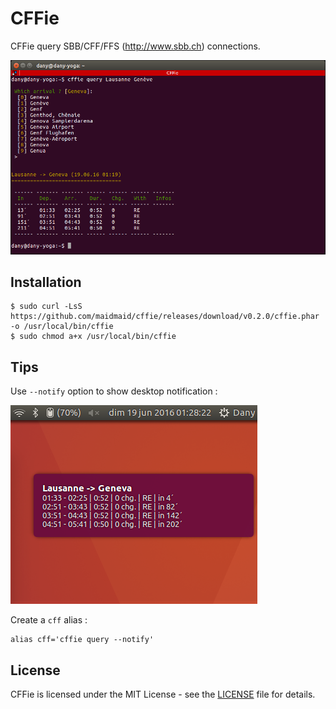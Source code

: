 CFFie
=====

CFFie query SBB/CFF/FFS (http://www.sbb.ch) connections.

![CFFie in action!](cffie.png)

Installation
------------

```
$ sudo curl -LsS https://github.com/maidmaid/cffie/releases/download/v0.2.0/cffie.phar -o /usr/local/bin/cffie
$ sudo chmod a+x /usr/local/bin/cffie
```

Tips
----

Use ``--notify`` option to show desktop notification :

![notification](doc/notification.png)

Create a ``cff`` alias :

```
alias cff='cffie query --notify'
```

License
-------

CFFie is licensed under the MIT License - see the [LICENSE](LICENSE) file for details.